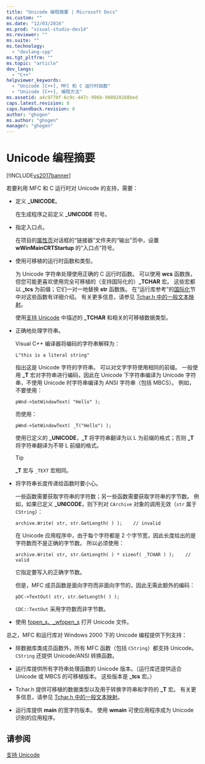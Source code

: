 ```yaml
---
title: "Unicode 编程摘要 | Microsoft Docs"
ms.custom: ""
ms.date: "12/03/2016"
ms.prod: "visual-studio-dev14"
ms.reviewer: ""
ms.suite: ""
ms.technology: 
  - "devlang-cpp"
ms.tgt_pltfrm: ""
ms.topic: "article"
dev_langs: 
  - "C++"
helpviewer_keywords: 
  - "Unicode [C++], MFC 和 C 运行时函数"
  - "Unicode [C++], 编程方法"
ms.assetid: a4c9770f-6c9c-447c-996b-980920288bed
caps.latest.revision: 8
caps.handback.revision: 8
author: "ghogen"
ms.author: "ghogen"
manager: "ghogen"
---
```

# Unicode 编程摘要
[!INCLUDE[vs2017banner](../assembler/inline/includes/vs2017banner.md)]

若要利用 MFC 和 C 运行时对 Unicode 的支持，需要：  
  
-   定义 **\_UNICODE**。  
  
     在生成程序之前定义 **\_UNICODE** 符号。  
  
-   指定入口点。  
  
     在项目的[属性页](../ide/property-pages-visual-cpp.md)对话框的“链接器”文件夹的“输出”页中，设置 **wWinMainCRTStartup** 的“入口点”符号。  
  
-   使用可移植的运行时函数和类型。  
  
     为 Unicode 字符串处理使用正确的 C 运行时函数。  可以使用 **wcs** 函数族，但您可能更喜欢使用完全可移植的（支持国际化的）**\_TCHAR** 宏。  这些宏都以 **\_tcs** 为前缀；它们一对一地替换 **str** 函数族。  在“运行库参考”的[国际化](../c-runtime-library/internationalization.md)节中对这些函数有详细介绍。  有关更多信息，请参见 [Tchar.h 中的一般文本映射](../text/generic-text-mappings-in-tchar-h.md)。  
  
     使用[支持 Unicode](../text/support-for-unicode.md) 中描述的 **\_TCHAR** 和相关的可移植数据类型。  
  
-   正确地处理字符串。  
  
     Visual C\+\+ 编译器将编码的字符串解释为：  
  
    ```  
    L"this is a literal string"  
    ```  
  
     指出这是 Unicode 字符的字符串。  可以对文字字符使用相同的前缀。  一般使用 **\_T** 宏对字符串进行编码，因此在 Unicode 下字符串编译为 Unicode 字符串，不使用 Unicode 时字符串编译为 ANSI 字符串（包括 MBCS）。  例如，不要使用：  
  
    ```  
    pWnd->SetWindowText( "Hello" );  
    ```  
  
     而使用：  
  
    ```  
    pWnd->SetWindowText( _T("Hello") );  
    ```  
  
     使用已定义的 **\_UNICODE**，**\_T** 将字符串翻译为以 L 为前缀的格式；否则 **\_T** 将字符串翻译为不带 L 前缀的格式。  
  
    > [!TIP]
    >  **\_T** 宏与 `_TEXT` 宏相同。  
  
-   将字符串长度传递给函数时要小心。  
  
     一些函数需要获取字符串的字符数；另一些函数需要获取字符串的字节数。  例如，如果已定义 **\_UNICODE**，则下列对 `CArchive` 对象的调用无效（`str` 属于 `CString`）：  
  
    ```  
    archive.Write( str, str.GetLength( ) );    // invalid  
    ```  
  
     在 Unicode 应用程序中，由于每个字符都是 2 个字节宽，因此长度给出的是字符数而不是正确的字节数。  所以必须使用：  
  
    ```  
    archive.Write( str, str.GetLength( ) * sizeof( _TCHAR ) );    // valid  
    ```  
  
     它指定要写入的正确字节数。  
  
     但是，MFC 成员函数是面向字符而非面向字节的，因此无需此额外的编码：  
  
    ```  
    pDC->TextOut( str, str.GetLength( ) );  
    ```  
  
     `CDC::TextOut` 采用字符数而非字节数。  
  
-   使用 [fopen\_s、\_wfopen\_s](../c-runtime-library/reference/fopen-s-wfopen-s.md) 打开 Unicode 文件。  
  
 总之，MFC 和运行库对 Windows 2000 下的 Unicode 编程提供下列支持：  
  
-   除数据库类成员函数外，所有 MFC 函数（包括 `CString`）都支持 Unicode。  `CString` 还提供 Unicode\/ANSI 转换函数。  
  
-   运行库提供所有字符串处理函数的 Unicode 版本。（运行库还提供适合 Unicode 或 MBCS 的可移植版本。  这些版本是 **\_tcs** 宏。）  
  
-   Tchar.h 提供可移植的数据类型以及用于转换字符串和字符的 **\_T** 宏。  有关更多信息，请参见 [Tchar.h 中的一般文本映射](../text/generic-text-mappings-in-tchar-h.md)。  
  
-   运行库提供 **main** 的宽字符版本。  使用 **wmain** 可使应用程序成为 Unicode 识别的应用程序。  
  
## 请参阅  
 [支持 Unicode](../text/support-for-unicode.md)